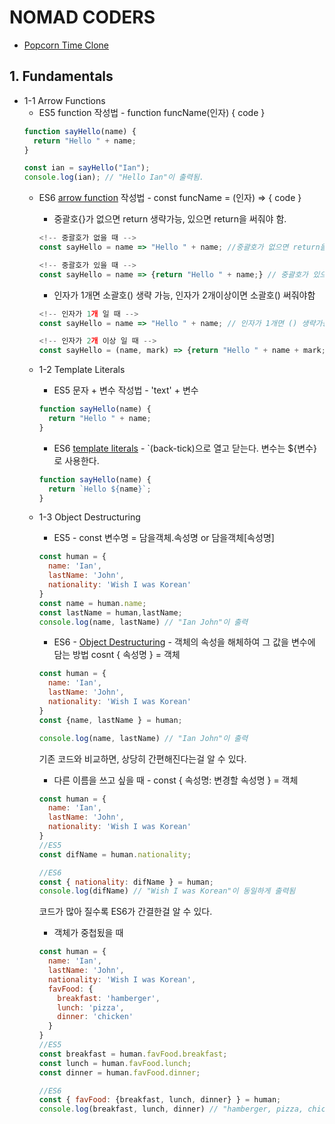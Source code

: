 # NOMAD CODERS

* [Popcorn Time Clone](https://academy.nomadcoders.co/p/react-for-beginners)

## 1. Fundamentals
  * 1-1 Arrow Functions
    * ES5 function 작성법 - function funcName(인자) { code }
    ```javascript 
    function sayHello(name) {
      return "Hello " + name;
    }

    const ian = sayHello("Ian");
    console.log(ian); // "Hello Ian"이 출력됨.
    ```
    * ES6 [arrow function](https://developer.mozilla.org/en-US/docs/Web/JavaScript/Reference/Functions/Arrow_functions) 작성법 - const funcName = (인자) => { code }
      * 중괄호{}가 없으면 return 생략가능, 있으면 return을 써줘야 함.
      ```javascript 
      <!-- 중괄호가 없을 때 -->
      const sayHello = name => "Hello " + name; //중괄호가 없으면 return을 생략 할 수 있다.

      <!-- 중괄호가 있을 때 -->
      const sayHello = name => {return "Hello " + name;} // 중괄호가 있으면 return을 써줘야 한다.
      ```
      * 인자가 1개면 소괄호() 생략 가능, 인자가 2개이상이면 소괄호() 써줘야함
      ```javascript 
      <!-- 인자가 1개 일 때 -->
      const sayHello = name => "Hello " + name; // 인자가 1개면 () 생략가능

      <!-- 인자가 2개 이상 일 때 -->
      const sayHello = (name, mark) => {return "Hello " + name + mark;} //인자가 2개이상이면 인자를 ()로 감싸줘야한다.
      ```

    * 1-2 Template Literals
      * ES5 문자 + 변수 작성법 - 'text' + 변수
      ```javascript 
      function sayHello(name) {
        return "Hello " + name;
      }
      ```

      * ES6 [template literals](https://developer.mozilla.org/en-US/docs/Web/JavaScript/Reference/Template_literals) - `(back-tick)으로 열고 닫는다. 변수는 ${변수}로 사용한다.
      ```javascript 
      function sayHello(name) {
        return `Hello ${name}`;
      }
      ```
    * 1-3 Object Destructuring
      * ES5 - const 변수명 = 담을객체.속성명 or 담을객체[속성명]
      ```javascript
      const human = {
        name: 'Ian',
        lastName: 'John',
        nationality: 'Wish I was Korean'
      }
      const name = human.name;
      const lastName = human,lastName;
      console.log(name, lastName) // "Ian John"이 출력
      ```

      * ES6 - [Object Destructuring](https://developer.mozilla.org/ko/docs/Web/JavaScript/Reference/Operators/Destructuring_assignment) - 객체의 속성을 해체하여 그 값을 변수에 담는 방법
      cosnt { 속성명 } = 객체
      ```javascript
      const human = {
        name: 'Ian',
        lastName: 'John',
        nationality: 'Wish I was Korean'
      }
      const {name, lastName } = human;
      
      console.log(name, lastName) // "Ian John"이 출력
      ```
      기존 코드와 비교하면, 상당히 간편해진다는걸 알 수 있다.
        * 다른 이름을 쓰고 싶을 때 - const { 속성명: 변경할 속성명 } = 객체
        ```javascript
        const human = {
          name: 'Ian',
          lastName: 'John',
          nationality: 'Wish I was Korean'
        }
        //ES5
        const difName = human.nationality;

        //ES6
        const { nationality: difName } = human;
        console.log(difName) // "Wish I was Korean"이 동일하게 출력됨
        ```
        코드가 많아 질수록 ES6가 간결한걸 알 수 있다.

        * 객체가 중첩됬을 때
        ```javascript
        const human = {
          name: 'Ian',
          lastName: 'John',
          nationality: 'Wish I was Korean',
          favFood: {
            breakfast: 'hamberger',
            lunch: 'pizza',
            dinner: 'chicken'
          }
        }
        //ES5
        const breakfast = human.favFood.breakfast;
        const lunch = human.favFood.lunch;
        const dinner = human.favFood.dinner;

        //ES6
        const { favFood: {breakfast, lunch, dinner} } = human;
        console.log(breakfast, lunch, dinner) // "hamberger, pizza, chicken"이 동일하게 출력됨 
        ```